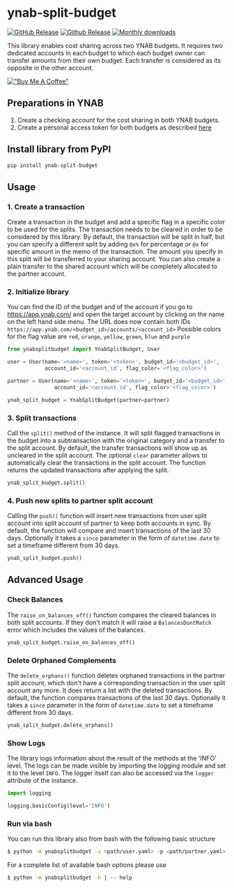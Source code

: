 # ynab-split-budget

[![GitHub Release](https://img.shields.io/github/release/dnbasta/ynab-split-budget?style=flat)]() 
[![Github Release](https://img.shields.io/maintenance/yes/2100)]()
[![Monthly downloads](https://img.shields.io/pypi/dm/ynab-split-budget)]()

This library enables cost sharing across two YNAB budgets. It requires two dedicated accounts in each budget to which
each budget owner can transfer amounts from their own budget. Each transfer is considered as its opposite in the other 
account.

[!["Buy Me A Coffee"](https://www.buymeacoffee.com/assets/img/custom_images/orange_img.png)](https://www.buymeacoffee.com/dnbasta)

## Preparations in YNAB
1. Create a checking account for the cost sharing in both YNAB budgets.
2. Create a personal access token for both budgets as described [here](https://api.ynab.com/)

## Install library from PyPI

```bash
pip install ynab-split-budget
```
## Usage
### 1. Create a transaction
Create a transaction in the budget and add a specific flag in a specific color to be used for the splits. The 
transaction needs to be cleared in order to be considered by this library. By default, the transaction will be split 
in half, but you can specify a different split by adding `@x%` for percentage or `@x` for specific amount in the memo 
of the transaction. The amount you specify in this split will be transferred to your sharing account. You can also 
create a plain transfer to the shared account which will be completely allocated to the partner account.

### 2. Initialize library
You can find the ID of the budget and of the account if you go to https://app.ynab.com/ and open the target account by
clicking on the name on the left hand side menu. The URL does now contain both IDs 
`https://app.ynab.com/<budget_id>/accounts/<account_id>`
Possible colors for the flag value are `red`, `orange`, `yellow`, `green`, `blue` and `purple`
```py
from ynabsplitbudget import YnabSplitBudget, User

user = User(name='<name>', token='<token>', budget_id='<budget_id>', 
            account_id='<account_id', flag_color='<flag_color>')

partner = User(name='<name>', token='<token>', budget_id='<budget_id>', 
               account_id='<account_id', flag_color='<flag_color>')

ynab_split_budget = YnabSplitBudget(partner=partner)
```
### 3. Split transactions
Call the `split()` method of the instance. It will split flagged transactions in the budget into a subtransaction with
the original category and a transfer to the split account. By default, the transfer transactions will show up as 
uncleared in the split account. The optional `clear` parameter allows to automatically clear the transactions in 
the split account. The function returns the updated transactions after applying the split.
```py
ynab_split_budget.split()
```

### 4. Push new splits to partner split account
Calling the `push()` function will insert new transactions from user split account into split account of partner to keep
both accounts in sync. By default, the function will compare and insert transactions of the last 30 days. Optionally it 
takes a `since` parameter in the form of `datetime.date` to set a timeframe different from 30 days. 

```py
ynab_split_budget.push()
```
## Advanced Usage
### Check Balances
The `raise_on_balances_off()` function compares the cleared balances in both split accounts. If they don't match it 
will raise a `BalancesDontMatch` error which includes the values of the balances.
```py
ynab_split_budget.raise_on_balances_off()
```
### Delete Orphaned Complements
The `delete_orphans()` function deletes orphaned transactions in the partner split account, which don't have a 
corresponding transaction in the user split account any more. It does return a list with the deleted transactions. 
By default, the function compares transactions of the last 30 days. Optionally it takes a `since` parameter in the 
form of `datetime.date` to set a timeframe different from 30 days.

```py
ynab_split_budget.delete_orphans()
```
### Show Logs
The library logs information about the result of the methods at the 'INFO' level. The logs can be made visible by 
importing the logging module and set it to the level `INFO`. The logger itself can also be accessed via the `logger` 
attribute of the instance.
```py
import logging

logging.basicConfig(level='INFO')
```
### Run via bash
You can run this library also from bash with the following basic structure
```bash
$ python -m ynabsplitbudget -u <path/user.yaml> -p <path/partner.yaml> --split
```
For a complete list of available bash options please use
```bash
$ python -m ynabsplitbudget -h | -- help
```
